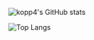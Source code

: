 ![kopp4's GitHub stats](https://github-readme-stats.vercel.app/api?username=kopp4&show_icons=true&theme=radical)




![Top Langs](https://github-readme-stats.vercel.app/api/top-langs/?username=kopp4&layout=compact)
